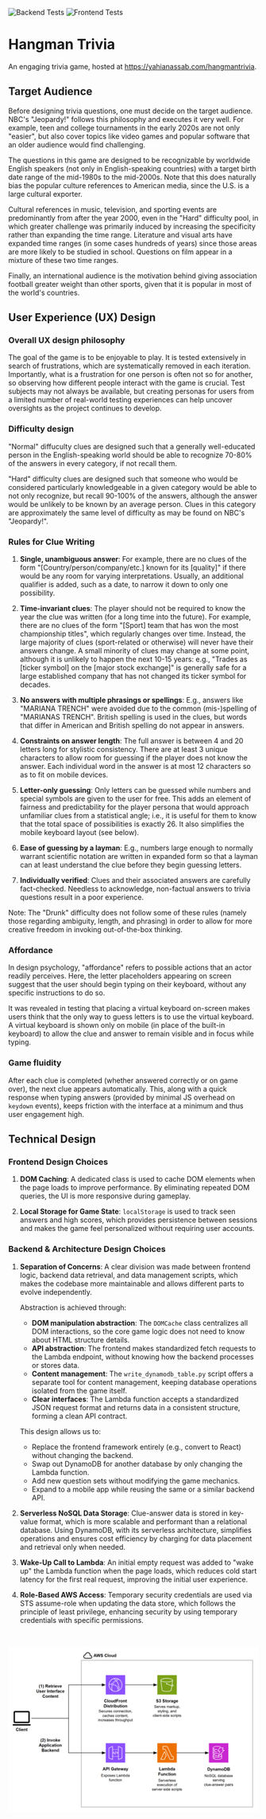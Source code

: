 ![Backend Tests](https://github.com/ynassab/hangmantrivia/actions/workflows/backend_tests.yml/badge.svg)
![Frontend Tests](https://github.com/ynassab/hangmantrivia/actions/workflows/frontend_tests.yml/badge.svg)

# Hangman Trivia
An engaging trivia game, hosted at https://yahianassab.com/hangmantrivia.

## Target Audience
Before designing trivia questions, one must decide on the target audience. NBC's "Jeopardy!" follows this philosophy and executes it very well. For example, teen and college tournaments in the early 2020s are not only "easier", but also cover topics like video games and popular software that an older audience would find challenging.

The questions in this game are designed to be recognizable by worldwide English speakers (not only in English-speaking countries) with a target birth date range of the mid-1980s to the mid-2000s. Note that this does naturally bias the popular culture references to American media, since the U.S. is a large cultural exporter.

Cultural references in music, television, and sporting events are predominantly from after the year 2000, even in the "Hard" difficulty pool, in which greater challenge was primarily induced by increasing the specificity rather than expanding the time range. Literature and visual arts have expanded time ranges (in some cases hundreds of years) since those areas are more likely to be studied in school. Questions on film appear in a mixture of these two time ranges.

Finally, an international audience is the motivation behind giving association football greater weight than other sports, given that it is popular in most of the world's countries.

## User Experience (UX) Design

### Overall UX design philosophy
The goal of the game is to be enjoyable to play. It is tested extensively in search of frustrations, which are systematically removed in each iteration. Importantly, what is a frustration for one person is often not so for another, so observing how different people interact with the game is crucial. Test subjects may not always be available, but creating personas for users from a limited number of real-world testing experiences can help uncover oversights as the project continues to develop.

### Difficulty design
"Normal" diffuculty clues are designed such that a generally well-educated person in the English-speaking world should be able to recognize 70-80% of the answers in every category, if not recall them.

"Hard" difficulty clues are designed such that someone who would be considered particularly knowledgeable in a given category would be able to not only recognize, but recall 90-100% of the answers, although the answer would be unlikely to be known by an average person. Clues in this category are approximately the same level of difficulty as may be found on NBC's "Jeopardy!".

### Rules for Clue Writing

1. **Single, unambiguous answer**: For example, there are no clues of the form "[Country/person/company/etc.] known for its [quality]" if there would be any room for varying interpretations. Usually, an additional qualifier is added, such as a date, to narrow it down to only one possibility.

2. **Time-invariant clues**: The player should not be required to know the year the clue was written (for a long time into the future). For example, there are no clues of the form "[Sport] team that has won the most championship titles", which regularly changes over time. Instead, the large majority of clues (sport-related or otherwise) will never have their answers change. A small minority of clues may change at some point, although it is unlikely to happen the next 10-15 years: e.g., "Trades as [ticker symbol] on the [major stock exchange]" is generally safe for a large established company that has not changed its ticker symbol for decades.

3. **No answers with multiple phrasings or spellings**: E.g., answers like "MARIANA TRENCH" were avoided due to the common (mis-)spelling of "MARIANAS TRENCH". British spelling is used in the clues, but words that differ in American and British spelling do not appear in answers.

4. **Constraints on answer length**: The full answer is between 4 and 20 letters long for stylistic consistency. There are at least 3 unique characters to allow room for guessing if the player does not know the answer. Each individual word in the answer is at most 12 characters so as to fit on mobile devices.

5. **Letter-only guessing**: Only letters can be guessed while numbers and special symbols are given to the user for free. This adds an element of fairness and predictability for the player persona that would approach unfamiliar clues from a statistical angle; i.e., it is useful for them to know that the total space of possibilities is exactly 26. It also simplifies the mobile keyboard layout (see below).

6. **Ease of guessing by a layman**: E.g., numbers large enough to normally warrant scientific notation are written in expanded form so that a layman can at least understand the clue before they begin guessing letters.

7. **Individually verified**: Clues and their associated answers are carefully fact-checked. Needless to acknowledge, non-factual answers to trivia questions result in a poor experience.

Note: The "Drunk" difficulty does not follow some of these rules (namely those regarding ambiguity, length, and phrasing) in order to allow for more creative freedom in invoking out-of-the-box thinking.

### Affordance
In design psychology, "affordance" refers to possible actions that an actor readily perceives. Here, the letter placeholders appearing on screen suggest that the user should begin typing on their keyboard, without any specific instructions to do so.

It was revealed in testing that placing a virtual keyboard on-screen makes users think that the only way to guess letters is to use the virtual keyboard. A virtual keyboard is shown only on mobile (in place of the built-in keyboard) to allow the clue and answer to remain visible and in focus while typing.

### Game fluidity
After each clue is completed (whether answered correctly or on game over), the next clue appears automatically. This, along with a quick response when typing answers (provided by minimal JS overhead on `keydown` events), keeps friction with the interface at a minimum and thus user engagement high.

## Technical Design

### Frontend Design Choices

1. **DOM Caching**: A dedicated class is used to cache DOM elements when the page loads to improve performance. By eliminating repeated DOM queries, the UI is more responsive during gameplay.

2. **Local Storage for Game State**: `localStorage` is used to track seen answers and high scores, which provides persistence between sessions and makes the game feel personalized without requiring user accounts.

### Backend & Architecture Design Choices
1. **Separation of Concerns**: A clear division was made between frontend logic, backend data retrieval, and data management scripts, which makes the codebase more maintainable and allows different parts to evolve independently.

    Abstraction is achieved through:
    - **DOM manipulation abstraction**: The `DOMCache` class centralizes all DOM interactions, so the core game logic does not need to know about HTML structure details.
    - **API abstraction**: The frontend makes standardized fetch requests to the Lambda endpoint, without knowing how the backend processes or stores data.
    - **Content management**: The `write_dynamodb_table.py` script offers a separate tool for content management, keeping database operations isolated from the game itself.
    - **Clear interfaces**: The Lambda function accepts a standardized JSON request format and returns data in a consistent structure, forming a clean API contract.

    This design allows us to:
    - Replace the frontend framework entirely (e.g., convert to React) without changing the backend.
    - Swap out DynamoDB for another database by only changing the Lambda function.
    - Add new question sets without modifying the game mechanics.
    - Expand to a mobile app while reusing the same or a similar backend API.

2. **Serverless NoSQL Data Storage**: Clue-answer data is stored in key-value format, which is more scalable and performant than a relational database. Using DynamoDB, with its serverless architecture, simplifies operations and ensures cost efficiency by charging for data placement and retrieval only when needed.

3. **Wake-Up Call to Lambda**:	An initial empty request was added to "wake up" the Lambda function when the page loads, which reduces cold start latency for the first real request, improving the initial user experience.

4. **Role-Based AWS Access**: Temporary security credentials are used via STS assume-role when updating the data store, which follows the principle of least privilege, enhancing security by using temporary credentials with specific permissions.

<br>

![AWS Architecture Diagram](aws_arch_hangmantrivia.png)
